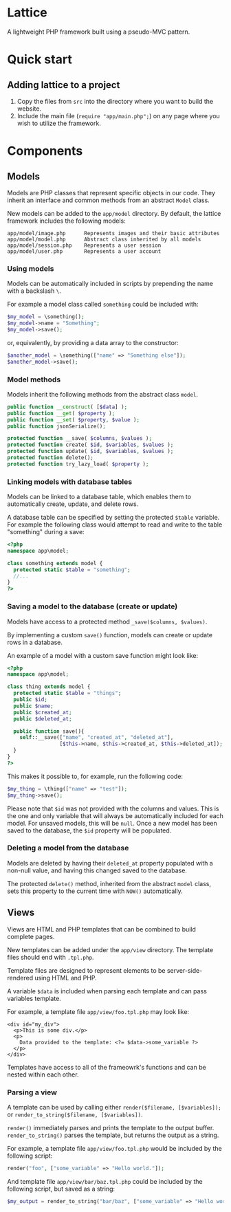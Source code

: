 # Lattice
A lightweight PHP framework built using a pseudo-MVC pattern.


# Quick start

## Adding lattice to a project
1) Copy the files from `src` into the directory where you want to build the website.
2) Include the main file (`require "app/main.php";`) on any page where you wish to utilize the framework.


# Components

## Models
Models are PHP classes that represent specific objects in our code. They inherit an interface and common methods from an abstract `Model` class.

New models can be added to the `app/model` directory. By default, the lattice framework includes the following models:
```
app/model/image.php      Represents images and their basic attributes
app/model/model.php      Abstract class inherited by all models
app/model/session.php    Represents a user session
app/model/user.php       Represents a user account
```

### Using models
Models can be automatically included in scripts by prepending the name with a backslash `\`.

For example a model class called `something` could be included with: 
```php
$my_model = \something();
$my_model->name = "Something";
$my_model->save();
```

or, equivalently, by providing a data array to the constructor:
```php
$another_model = \something(["name" => "Something else"]);
$another_model->save();

```

### Model methods
Models inherit the following methods from the abstract class `model`.
```php
public function __construct( [$data] );
public function __get( $property );
public function __set( $property, $value );
public function jsonSerialize();

protected function __save( $columns, $values );
protected function create( $id, $variables, $values );
protected function update( $id, $variables, $values );
protected function delete();
protected function try_lazy_load( $property );
```

### Linking models with database tables
Models can be linked to a database table, which enables them to automatically create, update, and delete rows.

A database table can be specified by setting the protected `$table` variable. For example the following class would attempt to read and write to the table "something" during a save:
```php
<?php
namespace app\model;

class something extends model {
  protected static $table = "something";
  //...
}
?>
```

### Saving a model to the database (create or update)
Models have access to a protected method `_save($columns, $values)`.

By implementing a custom `save()` function, models can create or update rows in a database.

An example of a model with a custom save function might look like:
```php
<?php
namespace app\model;

class thing extends model {
  protected static $table = "things";
  public $id;
  public $name;  
  public $created_at;
  public $deleted_at;

  public function save(){
    self::__save(["name", "created_at", "deleted_at"],
                 [$this->name, $this->created_at, $this->deleted_at]);
  }
}
?>

```
This makes it possible to, for example, run the following code:
```php
$my_thing = \thing(["name" => "test"]);
$my_thing->save();
```
Please note that `$id` was not provided with the columns and values. This is the one and only variable that will always be automatically included for each model. For unsaved models, this will be `null`. Once a new model has been saved to the database, the `$id` property will be populated.

### Deleting a model from the database
Models are deleted by having their `deleted_at` property populated with a non-null value, and having this changed saved to the database.

The protected `delete()` method, inherited from the abstract `model` class, sets this property to the current time with `NOW()` automatically.


## Views
Views are HTML and PHP templates that can be combined to build complete pages.

New templates can be added under the `app/view` directory. The template files should end with `.tpl.php`.

Template files are designed to represent elements to be server-side-rendered using HTML and PHP.

A variable `$data` is included when parsing each template and can pass variables template.

For example, a template file `app/view/foo.tpl.php` may look like:
```
<div id="my_div">
  <p>This is some div.</p>
  <p>
    Data provided to the template: <?= $data->some_variable ?>
  </p>
</div>
```

Templates have access to all of the frameowrk's functions and can be nested within each other.

### Parsing a view
A template can be used by calling either `render($filename, [$variables]);` or `render_to_string($filename, [$variables])`.

`render()` immediately parses and prints the template to the output buffer.
`render_to_string()` parses the template, but returns the output as a string.

For example, a template file `app/view/foo.tpl.php` would be included by the following script:
```php
render("foo", ["some_variable" => "Hello world."]);

```

And template file `app/view/bar/baz.tpl.php` could be included by the following script, but saved as a string:
```php
$my_output = render_to_string("bar/baz", ["some_variable" => "Hello world."]);

```


